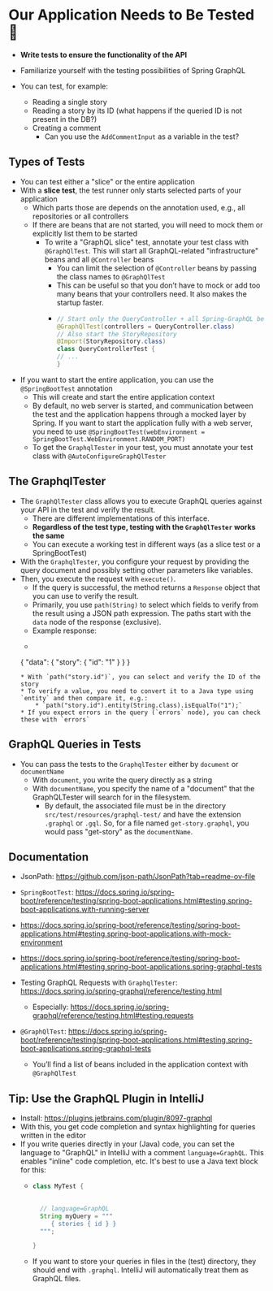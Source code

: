 # Our Application Needs to Be Tested 🫣

* **Write tests to ensure the functionality of the API**

* Familiarize yourself with the testing possibilities of Spring GraphQL
* You can test, for example:
    * Reading a single story
    * Reading a story by its ID (what happens if the queried ID is not present in the DB?)
    * Creating a comment
        * Can you use the `AddCommentInput` as a variable in the test?

## Types of Tests

* You can test either a "slice" or the entire application
* With a **slice test**, the test runner only starts selected parts of your application
    * Which parts those are depends on the annotation used, e.g., all repositories or all controllers
    * If there are beans that are not started, you will need to mock them or explicitly list them to be started
      * To write a "GraphQL slice" test, annotate your test class with `@GraphQlTest`. This will start all GraphQL-related "infrastructure" beans and all `@Controller` beans
          * You can limit the selection of `@Controller` beans by passing the class names to `@GraphQlTest`
          * This can be useful so that you don’t have to mock or add too many beans that your controllers need. It also makes the startup faster.
          * ```java
            // Start only the QueryController + all Spring-GraphQL beans
            @GraphQlTest(controllers = QueryController.class)
            // Also start the StoryRepository
            @Import(StoryRepository.class)
            class QueryControllerTest {
            // ...
            }
            ```
* If you want to start the entire application, you can use the `@SpringBootTest` annotation
    * This will create and start the entire application context
    * By default, no web server is started, and communication between the test and the application happens through a mocked layer by Spring. If you want to start the application fully with a web server, you need to use `@SpringBootTest(webEnvironment = SpringBootTest.WebEnvironment.RANDOM_PORT)`
    * To get the `GraphqlTester` in your test, you must annotate your test class with `@AutoConfigureGraphQlTester`

## The GraphqlTester

* The `GraphQlTester` class allows you to execute GraphQL queries against your API in the test and verify the result.
    * There are different implementations of this interface.
    * **Regardless of the test type, testing with the `GraphQlTester` works the same**
    * You can execute a working test in different ways (as a slice test or a SpringBootTest)
* With the `GraphqlTester`, you configure your request by providing the query document and possibly setting other parameters like variables.
* Then, you execute the request with `execute()`.
    * If the query is successful, the method returns a `Response` object that you can use to verify the result.
    * Primarily, you use `path(String)` to select which fields to verify from the result using a JSON path expression. The paths start with the `data` node of the response (exclusive).
    * Example response:
    * ```json
  { "data": { "story": { "id": "1" } } }
    ```
    * With `path("story.id")`, you can select and verify the ID of the story
    * To verify a value, you need to convert it to a Java type using `entity` and then compare it, e.g.:
        * `path("story.id").entity(String.class).isEqualTo("1");`
    * If you expect errors in the query (`errors` node), you can check these with `errors`

## GraphQL Queries in Tests
* You can pass the tests to the `GraphqlTester` either by `document` or `documentName`
    * With `document`, you write the query directly as a string
    * With `documentName`, you specify the name of a "document" that the GraphQLTester will search for in the filesystem.
        * By default, the associated file must be in the directory `src/test/resources/graphql-test/` and have the extension `.graphql` or `.gql`. So, for a file named `get-story.graphql`, you would pass "get-story" as the `documentName`.

## Documentation

* JsonPath: https://github.com/json-path/JsonPath?tab=readme-ov-file

* `SpringBootTest`: https://docs.spring.io/spring-boot/reference/testing/spring-boot-applications.html#testing.spring-boot-applications.with-running-server
* https://docs.spring.io/spring-boot/reference/testing/spring-boot-applications.html#testing.spring-boot-applications.with-mock-environment
* https://docs.spring.io/spring-boot/reference/testing/spring-boot-applications.html#testing.spring-boot-applications.spring-graphql-tests
* Testing GraphQL Requests with `GraphqlTester`: https://docs.spring.io/spring-graphql/reference/testing.html
    * Especially: https://docs.spring.io/spring-graphql/reference/testing.html#testing.requests
* `@GraphQlTest`: https://docs.spring.io/spring-boot/reference/testing/spring-boot-applications.html#testing.spring-boot-applications.spring-graphql-tests
    * You’ll find a list of beans included in the application context with `@GraphQlTest`

## Tip: Use the GraphQL Plugin in IntelliJ
* Install: https://plugins.jetbrains.com/plugin/8097-graphql
* With this, you get code completion and syntax highlighting for queries written in the editor
* If you write queries directly in your (Java) code, you can set the language to "GraphQL" in IntelliJ with a comment `language=GraphQL`. This enables "inline" code completion, etc. It's best to use a Java text block for this:
    * ```java
      class MyTest {
      
        
        // language=GraphQL
        String myQuery = """
           { stories { id } }
        """;
      
      }
      ```
    * If you want to store your queries in files in the (test) directory, they should end with `.graphql`. IntelliJ will automatically treat them as GraphQL files.
